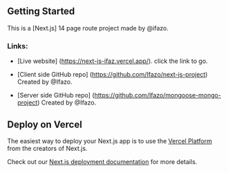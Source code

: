## Getting Started
This is a [Next.js] 14 page route project made by @ifazo.

### Links:
- [Live website]
 (https://next-js-ifaz.vercel.app/).
 click the link to go.
  
- [Client side GitHub repo]
 (https://github.com/Ifazo/next-js-project)
 Created by @Ifazo.

- [Server side GitHub repo]
(https://github.com/Ifazo/mongoose-mongo-project)
 Created by @Ifazo.

## Deploy on Vercel

The easiest way to deploy your Next.js app is to use the [Vercel Platform](https://vercel.com/new?utm_medium=default-template&filter=next.js&utm_source=create-next-app&utm_campaign=create-next-app-readme) from the creators of Next.js.

Check out our [Next.js deployment documentation](https://nextjs.org/docs/deployment) for more details.
